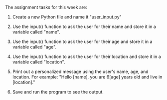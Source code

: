 The assignment tasks for this week are:

1. Create a new Python file and name it "user_input.py"

2. Use the input() function to ask the user for their name and store it in a variable called "name".

3. Use the input() function to ask the user for their age and store it in a variable called "age".

4. Use the input() function to ask the user for their location and store it in a variable called "location".

5. Print out a personalized message using the user's name, age, and location. For example: "Hello [name], you are 6[age] years old and live in [location]."

6. Save and run the program to see the output.